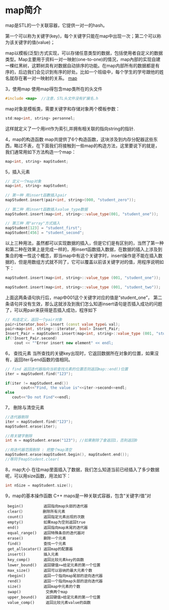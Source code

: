 #  map简介
map是STL的一个关联容器，它提供一对一的hash。

第一个可以称为关键字(key)，每个关键字只能在map中出现一次；第二个可以称为该关键字的值(value)；

map以模板(泛型)方式实现，可以存储任意类型的数据，包括使用者自定义的数据类型。Map主要用于资料一对一映射(one-to-one)的情況，map內部的实现自建一棵红黑树，这颗树具有对数据自动排序的功能。在map内部所有的数据都是有序的，后边我们会见识到有序的好处。比如一个班级中，每个学生的学号跟他的姓名就存在著一对一映射的关系。
[map](/images/map.png)

3，使用map
使用map得包含map类所在的头文件
```cpp
#include <map>  //注意，STL头文件没有扩展名.h
```
map对象是模板类，需要关键字和存储对象两个模板参数：

```cpp
std:map<int, string> personnel;
```
这样就定义了一个用int作为索引,并拥有相关联的指向string的指针.

4，map的构造函数
map共提供了6个构造函数，这块涉及到内存分配器这些东西，略过不表，在下面我们将接触到一些map的构造方法，这里要说下的就是，我们通常用如下方法构造一个map：

```cpp
map<int, string> mapStudent;
```

5，插入元素
```cpp
// 定义一个map对象
map<int, string> mapStudent;
 
// 第一种 用insert函數插入pair
mapStudent.insert(pair<int, string>(000, "student_zero"));
 
// 第二种 用insert函数插入value_type数据
mapStudent.insert(map<int, string>::value_type(001, "student_one"));
 
// 第三种 用"array"方式插入
mapStudent[123] = "student_first";
mapStudent[456] = "student_second";
```
以上三种用法，虽然都可以实现数据的插入，但是它们是有区别的，当然了第一种和第二种在效果上是完成一样的，用insert函数插入数据，在数据的插入上涉及到集合的唯一性这个概念，即当map中有这个关键字时，insert操作是不能在插入数据的，但是用数组方式就不同了，它可以覆盖以前该关键字对的值，用程序说明如下：

```cpp
mapStudent.insert(map<int, string>::value_type (001, "student_one"));
 
mapStudent.insert(map<int, string>::value_type (001, "student_two"));
```

上面这两条语句执行后，map中001这个关键字对应的值是“student_one”，
第二条语句并没有生效，那么这就涉及到我们怎么知道insert语句是否插入成功的问题了，可以用pair来获得是否插入成功，程序如下

```cpp
// 构造定义，返回一个pair对象
pair<iterator,bool> insert (const value_type& val);
pair<map<int, string>::iterator, bool> Insert_Pair;
Insert_Pair = mapStudent.insert(map<int, string>::value_type (001, "student_one"));
if(!Insert_Pair.second)
    cout << ""Error insert new element" << endl;
```

6， 查找元素
当所查找的关键key出现时，它返回数据所在对象的位置，如果沒有，返回iter与end函数的值相同。

```cpp
// find 返回迭代器指向当前查找元素的位置否则返回map::end()位置
iter = mapStudent.find("123");
 
if(iter != mapStudent.end())
       cout<<"Find, the value is"<<iter->second<<endl;
else
   cout<<"Do not Find"<<endl;
```

7， 刪除与清空元素
```cpp
//迭代器刪除
iter = mapStudent.find("123");
mapStudent.erase(iter);
 
//用关键字刪除
int n = mapStudent.erase("123"); //如果刪除了會返回1，否則返回0
 
//用迭代器范围刪除 : 把整个map清空
mapStudent.erase(mapStudent.begin(), mapStudent.end());
//等同于mapStudent.clear(
```

8，map大小
在往map里面插入了数据，我们怎么知道当前已经插入了多少数据呢，可以用size函数，用法如下：
```cpp
int nSize = mapStudent.size();
```



9，map的基本操作函数
C++ maps是一种关联式容器，包含“关键字/值”对

     begin()         返回指向map头部的迭代器
     clear(）        删除所有元素
     count()         返回指定元素出现的次数
     empty()         如果map为空则返回true
     end()           返回指向map末尾的迭代器
     equal_range()   返回特殊条目的迭代器对
     erase()         删除一个元素
     find()          查找一个元素
     get_allocator() 返回map的配置器
     insert()        插入元素
     key_comp()      返回比较元素key的函数
     lower_bound()   返回键值>=给定元素的第一个位置
     max_size()      返回可以容纳的最大元素个数
     rbegin()        返回一个指向map尾部的逆向迭代器
     rend()          返回一个指向map头部的逆向迭代器
     size()          返回map中元素的个数
     swap()           交换两个map
     upper_bound()    返回键值>给定元素的第一个位置
     value_comp()     返回比较元素value的函数

